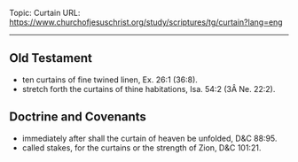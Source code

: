 Topic: Curtain
URL: https://www.churchofjesuschrist.org/study/scriptures/tg/curtain?lang=eng

---

## Old Testament

- ten curtains of fine twined linen, Ex. 26:1 (36:8).
- stretch forth the curtains of thine habitations, Isa. 54:2 (3Â Ne. 22:2).

## Doctrine and Covenants

- immediately after shall the curtain of heaven be unfolded, D&C 88:95.
- called stakes, for the curtains or the strength of Zion, D&C 101:21.

